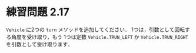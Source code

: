 # 練習問題 2.17
`Vehicle` に2つの `turn` メソッドを追加してください．
1つは，引数として回転する角度を受け取り，もう
1つは定数 `Vehicle.TRUN_LEFT` か `Vehicle.TRUN_RIGHT` を引数として受け取ります．

